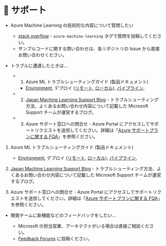 # :information_desk_person: サポート
* Azure Machine Learning の技術的な内容について質問したい
    
    - [stack overflow](https://stackoverflow.com/questions/tagged/azure-machine-learning-service) - `azure-machine-learning` タグで質問を投稿してください。
    - サンプルコードに関する問い合わせは、各リポジトリの Issue から直接お問い合わせください。

* トラブルに遭遇したときは...
    
    - 1. Azure ML トラブルシューティングガイド (製品ドキュメント)
        - [Environment](https://docs.microsoft.com/ja-jp/azure/machine-learning/how-to-troubleshoot-environments), デプロイ ([リモート](https://docs.microsoft.com/ja-jp/azure/machine-learning/how-to-troubleshoot-deployment?tabs=azcli), [ローカル](https://docs.microsoft.com/ja-jp/azure/machine-learning/how-to-troubleshoot-deployment-local)), [パイプライン](https://docs.microsoft.com/ja-jp/azure/machine-learning/how-to-debug-pipelines), 
    - 2. [Japan Machine Learning Support Blog](https://jpmlblog.github.io/blog/) - トラブルシューティング方法、よくあるお問い合わせ内容について記載した Microsoft Support チームが運営するブログ。
    - 3. Azure サポート窓口への問合せ - Azure Portal にアクセスしてサポートリクエストを送信してください。詳細は「[Azure サポートプランに関する FQA](https://azure.microsoft.com/ja-jp/support/faq/)」を参照ください。


1. Azure ML トラブルシューティングガイド (製品ドキュメント)
    - [Environment](https://docs.microsoft.com/ja-jp/azure/machine-learning/how-to-troubleshoot-environments), デプロイ ([リモート](https://docs.microsoft.com/ja-jp/azure/machine-learning/how-to-troubleshoot-deployment?tabs=azcli), [ローカル](https://docs.microsoft.com/ja-jp/azure/machine-learning/how-to-troubleshoot-deployment-local)), [パイプライン](https://docs.microsoft.com/ja-jp/azure/machine-learning/how-to-debug-pipelines), 

2. [Japan Machine Learning Support Blog](https://jpmlblog.github.io/blog/) - トラブルシューティング方法、よくあるお問い合わせ内容について記載した Microsoft Support チームが運営するブログ。

3. Azure サポート窓口への問合せ - Azure Portal にアクセスしてサポートリクエストを送信してください。詳細は「[Azure サポートプランに関する FQA](https://azure.microsoft.com/ja-jp/support/faq/)」を参照ください。

* 開発チームに新機能などのフィードバックをしたい...    
    
    - Microsoft の担当営業、アーキテクトがいる場合は直接ご相談ください。
    - [Feedback Forums](https://feedback.azure.com/forums/257792-machine-learning) に投稿ください。

